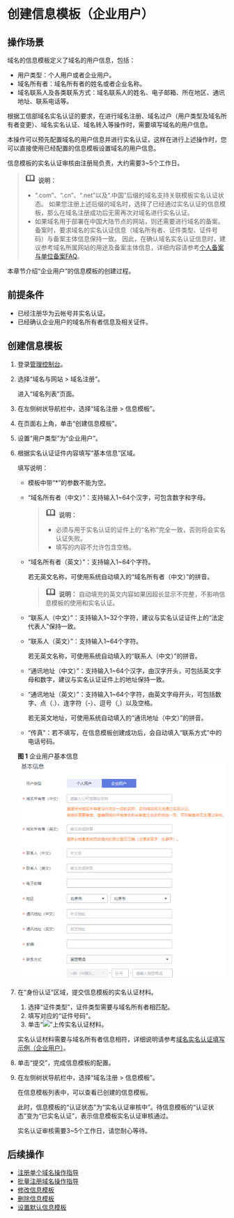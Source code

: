 # 创建信息模板（企业用户）<a name="domain_ug_340003"></a>

## 操作场景<a name="zh-cn_topic_0212131360_section12791728139"></a>

域名的信息模板定义了域名的用户信息，包括：

-   用户类型：个人用户或者企业用户。
-   域名所有者：域名所有者的姓名或者企业名称。
-   域名联系人及各类联系方式：域名联系人的姓名、电子邮箱、所在地区、通讯地址、联系电话等。

根据工信部域名实名认证的要求，在进行域名注册、域名过户（用户类型及域名所有者变更）、域名实名认证、域名转入等操作时，需要填写域名的用户信息。

本操作可以预先配置域名的用户信息并进行实名认证，这样在进行上述操作时，您可以直接使用已经配置的信息模板设置域名的用户信息。

信息模板的实名认证审核由注册局负责，大约需要3\~5个工作日。

>![](public_sys-resources/icon-note.gif) **说明：** 
>-   “.com”、“.cn”、“.net”以及“.中国”后缀的域名支持关联模板实名认证状态。
>    如果您注册上述后缀的域名时，选择了已经通过实名认证的信息模板，那么在域名注册成功后无需再次对域名进行实名认证。
>-   如果域名用于部署在中国大陆节点的网站，则还需要进行域名的备案。备案时，要求域名的实名认证信息（域名所有者、证件类型、证件号码）与备案主体信息保持一致。
>    因此，在确认域名实名认证信息时，建议参考域名所属网站的用途及备案主体信息，详细内容请参考[个人备案与单位备案FAQ](https://support.huaweicloud.com/icp_faq/icp_05_0136.html)。

本章节介绍“企业用户”的信息模板的创建过程。

## 前提条件<a name="zh-cn_topic_0212131360_section728492932711"></a>

-   已经注册华为云帐号并实名认证。
-   已经确认企业用户的域名所有者信息及相关证件。

## 创建信息模板<a name="zh-cn_topic_0212131360_section870173932618"></a>

1.  登录[管理控制台](https://auth.huaweicloud.com/authui/login.html?locale=zh-cn#/login)。
2.  选择“域名与网站 \> 域名注册”。

    进入“域名列表”页面。

3.  在左侧树状导航栏中，选择“域名注册 \> 信息模板”。
4.  在页面右上角，单击“创建信息模板”。
5.  设置“用户类型”为“企业用户”。
6.  根据实名认证证件内容填写“基本信息”区域。

    填写说明：

    -   模板中带“\*”的参数不能为空。
    -   “域名所有者（中文）”：支持输入1\~64个汉字，可包含数字和字母。

        >![](public_sys-resources/icon-note.gif) **说明：** 
        >-   必须与用于实名认证的证件上的“名称”完全一致，否则将会实名认证失败。
        >-   填写的内容不允许包含空格。

    -   “域名所有者（英文）”：支持输入1\~64个字符。

        若无英文名称，可使用系统自动填入的“域名所有者（中文）”的拼音。

        >![](public_sys-resources/icon-note.gif) **说明：** 
        >自动填充的英文内容如果因超长显示不完整，不影响信息模板的使用和实名认证。

    -   “联系人（中文）”：支持输入1\~32个字符，建议与实名认证证件上的“法定代表人”保持一致。
    -   “联系人（英文）”：支持输入1\~64个字符。

        若无英文名称，可使用系统自动填入的“联系人（中文）”的拼音。

    -   “通讯地址（中文）”：支持输入1\~64个汉字，由汉字开头，可包括英文字母和数字，建议与实名认证证件上的地址保持一致。
    -   “通讯地址（英文）”：支持输入1\~64个字符，由英文字母开头，可包括数字、点（.）、连字符（-）、逗号（,）以及空格。

        若无英文地址，可使用系统自动填入的“通讯地址（中文）”的拼音。

    -   “传真”：若不填写，在信息模板创建成功后，会自动填入“联系方式”中的电话号码。

    **图 1**  企业用户基本信息<a name="zh-cn_topic_0212131360_fig47133942619"></a>  
    ![](figures/企业用户基本信息.png "企业用户基本信息")

7.  在“身份认证”区域，提交信息模板的实名认证材料。

    1.  选择“证件类型”，证件类型需要与域名所有者相匹配。
    2.  填写对应的“证件号码”。
    3.  单击“![](figures/icon-upload.png)”上传实名认证材料。

    实名认证材料需要与域名所有者信息相符，详细说明请参考[域名实名认证填写示例（企业用户）](域名实名认证填写示例（企业用户）.md)。

8.  单击“提交”，完成信息模板的配置。
9.  在左侧树状导航栏中，选择“域名注册 \> 信息模板”。

    在信息模板列表中，可以查看已创建的信息模板。

    此时，信息模板的“认证状态”为“实名认证审核中”。待信息模板的“认证状态”变为“已实名认证”，表示信息模板实名认证审核通过。

    实名认证审核需要3\~5个工作日，请您耐心等待。


## 后续操作<a name="zh-cn_topic_0212131360_section822692934212"></a>

-   [注册单个域名操作指导](注册单个域名操作指导.md)
-   [批量注册域名操作指导](批量注册域名操作指导.md)
-   [修改信息模板](修改信息模板.md)
-   [删除信息模板](删除信息模板.md)
-   [设置默认信息模板](设置默认信息模板.md)

